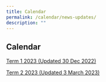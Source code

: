 ```yaml
---
title: Calendar
permalink: /calendar/news-updates/
description: ""
---
```

## Calendar 

[Term 1 2023 (Updated 30 Dec 2022)](/files/Term%201%202023.pdf)

[Term 2 2023 (Updated 3 March 2023)](/files/Term%202%202023%20Calendar.pdf)